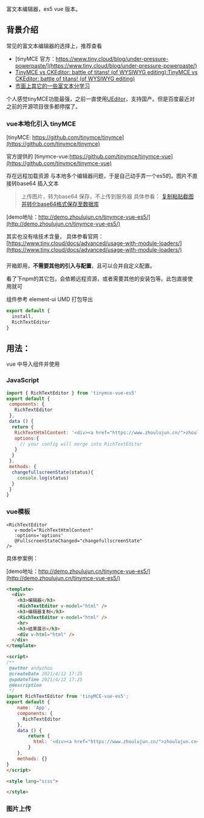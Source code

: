 富文本编辑器，es5 vue 版本。
## 背景介绍
常见的富文本编辑器的选择上，推荐查看
+ [tinyMCE 官方：https://www.tiny.cloud/blog/under-pressure-powerpaste/](https://www.tiny.cloud/blog/under-pressure-powerpaste/)
+ [TinyMCE vs CKEditor: battle of titans! (of WYSIWYG editing):TinyMCE vs CKEditor: battle of titans! (of WYSIWYG editing)](https://www.turnkeylinux.org/blog/tinymce-vs-ckeditor)
+ [市面上其它的一些富文本分学习](https://panjiachen.github.io/vue-element-admin-site/zh/feature/component/rich-editor.html)

个人感觉tinyMCE功能最强，之前一直使用[UEditor](https://fex.baidu.com/ueditor/)，支持国产。但是百度最近对之前的开源项目很多都停摆了。
### vue本地化引入 tinyMCE
[tinyMCE: https://github.com/tinymce/tinymce](https://github.com/tinymce/tinymce)

官方提供的 [tinymce-vue:https://github.com/tinymce/tinymce-vue](https://github.com/tinymce/tinymce-vue)

存在远程加载资源 与本地多个编辑器问题，于是自己动手弄一个es5的。图片不直接转base64 插入文本
>上传图片，转为base64 保存，不上传到服务器 具体参看： [复制粘贴截图并转化base64格式保存至数据库](https://www.cnblogs.com/yan0720/p/10997402.html)


[demo地址：http://demo.zhoulujun.cn/tinymce-vue-es5/](http://demo.zhoulujun.cn/tinymce-vue-es5/)

其实也没有啥技术含量， 具体参看官网：[https://www.tiny.cloud/docs/advanced/usage-with-module-loaders/](https://www.tiny.cloud/docs/advanced/usage-with-module-loaders/)
###
开箱即用，**不需要其他的引入与配置**，且可以合并自定义配置。

看了下npm的其它包，会依赖远程资源，或者需要其他的安装包等。此包直接使用就可

组件参考 element-ui UMD 打包导出
```javascript
export default {
  install,
  RichTextEditor
}
```
## 用法：
vue 中导入组件并使用
### JavaScript
```javascript
import { RichTextEditor } from 'tinymce-vue-es5'
export default {
 components: {
   RichTextEditor
 },
 data () {
  return {
   RichTextHtmlContent: '<div><a href="https://www.zhoulujun.cn/">zhoulujun.cn</a></div>'
   options:{
     // your config will merge into RichTextEditor
   }
  }
 },
 methods: {
  changefullscreenState(status){
    console.log(status)
  }
 }
}
```
### vue模板
```vue
<RichTextEditor
   v-model="RichTextHtmlContent" 
   :options='options'
   @FullscreenStateChanged="changefullscreenState"
/>
```
具体参案例：

[demo地址：http://demo.zhoulujun.cn/tinymce-vue-es5/](http://demo.zhoulujun.cn/tinymce-vue-es5/)

```html
<template>
  <div>
    <h3>编辑器</h3>
    <RichTextEditor v-model="html" />
    <h3>编辑器复制</h3>
    <RichTextEditor v-model="html" />
    <hr>
    <h3>结果展示</h3>
    <div v-html="html" />
  </div>
</template>

<script>
/**
 @author andyzhou
 @createDate 2021/4/12 17:25
 @updateTime 2021/4/12 17:25
 @description
 */
import RichTextEditor from 'tinyMCE-vue-es5';
export default {
    name: 'App',
    components: {
      RichTextEditor
    },
    data () {
        return {
          html: '<div><a href="https://www.zhoulujun.cn/">zhoulujun.cn</a></div>'
        }
    },
    methods: {}
}
</script>

<style lang="scss">

</style>

```

### 图片上传

